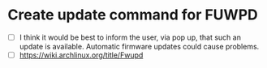 # Create update command for FUWPD
* [ ] I think it would be best to inform the user, via pop up, that such an update is available.
  Automatic firmware updates could cause problems.
* [ ] https://wiki.archlinux.org/title/Fwupd
